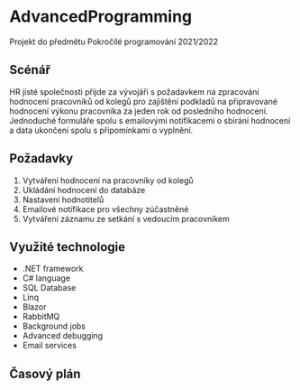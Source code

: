 # AdvancedProgramming
Projekt do předmětu Pokročilé programování 2021/2022

## Scénář

HR jisté společnosti přijde za vývojáři s požadavkem na zpracování hodnocení pracovníků od kolegů pro zajištění podkladů na připravované hodnocení výkonu pracovníka za jeden rok od posledního hodnocení. Jednoduché formuláře spolu s emailovými notifikacemi o sbírání hodnocení a data ukončení spolu s připomínkami o vyplnění.

## Požadavky
1. Vytváření hodnocení na pracovníky od kolegů
2. Ukládání hodnocení do databáze
3. Nastavení hodnotitelů
4. Emailové notifikace pro všechny zúčastněné
5. Vytváření záznamu ze setkání s vedoucím pracovníkem

## Využité technologie
- .NET framework
- C# language
- SQL Database
- Linq
- Blazor
- RabbitMQ
- Background jobs
- Advanced debugging
- Email services

## Časový plán
